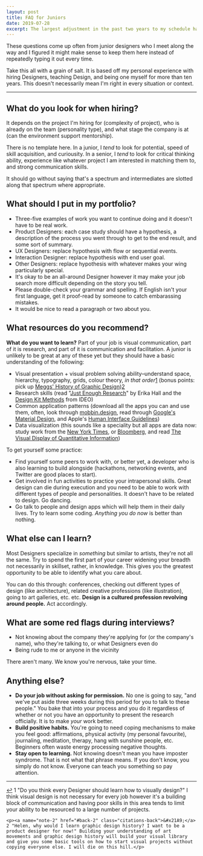 ```yaml
---
layout: post
title: FAQ for Juniors
date: 2019-07-28
excerpt: The largest adjustment in the past two years to my schedule has been my morning routine. I don't believe it's a direct...
---
```


These questions come up often from junior designers who I meet along the way and I figured it might make sense to keep them here instead of repeatedly typing it out every time.

<div class="note">
    <p>Take this all with a grain of salt. It is based off my personal experience with hiring Designers, teaching Design, and being one myself for more than ten years. This doesn't necessarily mean I'm right in every situation or context.</p>
</div>

<hr class="--small">

## What do you look for when hiring?

It depends on the project I'm hiring for (complexity of project), who is already on the team (personality type), and what stage the company is at (can the environment support mentorship). 

There is no template here. In a junior, I _tend_ to look for potential, speed of skill acquisition, and curiousity. In a senior, I _tend_ to look for critical thinking ability, experience like whatever project I am interested in matching them to, and strong communication skills.

It should go without saying that's a spectrum and intermediates are slotted along that spectrum where appropriate.

## What should I put in my portfolio?

- Three-five examples of work you want to continue doing and it doesn't have to be real work.
- Product Designers: each case study should have a hypothesis, a description of the process you went through to get to the end result, and some sort of summary.
- UX Designers: replace hypothesis with flow or sequential events.
- Interaction Designer: replace hypothesis with end user goal.
- Other Designers: replace hypothesis with whatever makes your wing particularly special.
- It's okay to be an all-around Designer however it may make your job search more difficult depending on the story you tell.
- Please double-check your grammar and spelling. If English isn't your first language, get it proof-read by someone to catch embarassing mistakes.
- It would be nice to read a paragraph or two about you.

## What resources do you recommend?

**What do you want to learn?** Part of your job is visual communication, part of it is research, and part of it is communication and facilitation. A junior is unlikely to be great at any of these yet but they should have a basic understanding of the following:

- Visual presentation + visual problem solving ability–understand space, hierarchy, typography, grids, colour theory, _in that order_<span class="cite"><a href="#note-1" name="back-1">1</a></span> (bonus points: pick up <a href="https://www.amazon.ca/Meggs-History-Graphic-Design-Philip/dp/1118772059">Meggs' History of Graphic Design</a>)<span class="cite"><a href="#note-2" name="back-2">2</a></span>
- Research skills (read "<a href="https://abookapart.com/products/just-enough-research">Just Enough Research</a>" by Erika Hall and the <a href="http://www.designkit.org/methods">Design Kit Methods</a> from IDEO)
- Common application patterns (download all the apps you can and use them, often, look through <a href="https://mobbin.design">mobbin.design</a>, read through <a href="https://material.io/develop/android/">Google's Material Design</a>, and Apple's <a href="https://developer.apple.com/design/human-interface-guidelines/">Human Interface Guidelines</a>)
- Data visualization (this sounds like a speciality but all apps are data now: study work from the <a href="https://www.nytimes.com/interactive/2018/us/2018-year-in-graphics.html">New York Times</a>, or <a href="https://www.bloomberg.com/graphics/infographics/">Bloomberg</a>, and read <a href="https://www.edwardtufte.com/tufte/books_vdqi">The Visual Display of Quantitative Information</a>)

To get yourself some practice:
- Find yourself some peers to work with, or better yet, a developer who is also learning to build  alongside (hackathons, networking events, and Twitter are good places to start).
- Get involved in fun activities to practice your intrapersonal skills. Great design can die during execution and you need to be able to work with different types of people and personalities. It doesn't have to be related to design. Go dancing.
- Go talk to people and design apps which will help them in their daily lives. Try to learn some coding. _Anything you do now_ is better than nothing.

## What else can I learn?

Most Designers specialize in _something_ but similar to artists, they're not all the same. Try to spend the first part of your career widening your breadth not necessarily in skillset, rather, in knowledge. This gives you the greatest opportunity to be able to identify what you care about.

You can do this through: conferences, checking out different types of design (like architecture), related creative professions (like illustration), going to art galleries, etc. etc. **Design is a cultured profession revolving around people.** Act accordingly.

## What are some red flags during interviews?

- Not knowing about the company they're applying for (or the company's name), who they're talking to, or what Designers even do
- Being rude to me or anyone in the vicinity

There aren't many. We know you're nervous, take your time.

## Anything else?

- **Do your job without asking for permission.** No one is going to say, "and we've put aside three weeks during this period for you to talk to these people." You bake that into your process and you do it regardless of whether or not you have an opportunity to present the research officially. It is to make _your_ work better.
- **Build positive habits.** You're going to need coping mechanisms to make you feel good: affirmations, physical activity (my personal favourite), journaling, meditation, therapy, hang with sunshine people, etc. Beginners often waste energy processing negative thoughts.
- **Stay open to learning.** Not knowing doesn't mean you have imposter syndrome. That is not what that phrase means. If you don't know, you simply do not know. Everyone can teach you something so pay attention.

<hr class="--end">

<div class="citations">
    <p><a name="note-1" href="#back-1" class="citations-back">&#x21A9;</a> 1 "Do you think every Designer should learn how to visually design?" I think visual design is not necessary for every job however it's a building block of communication and having poor skills in this area tends to limit your ability to be resourced to a large number of projects.</p>

    <p><a name="note-2" href="#back-2" class="citations-back">&#x21A9;</a> 2 "Helen, why would I learn graphic design history? I want to be a product designer for now!" Building your understanding of art movements and graphic design history will build your visual library and give you some basic tools on how to start visual projects without copying everyone else. I will die on this hill.</p>
</div>